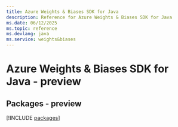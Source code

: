 ```yaml
---
title: Azure Weights & Biases SDK for Java
description: Reference for Azure Weights & Biases SDK for Java
ms.date: 06/12/2025
ms.topic: reference
ms.devlang: java
ms.service: weights&biases
---
```

# Azure Weights & Biases SDK for Java - preview
## Packages - preview
[!INCLUDE [packages](weights-&-biases-index.md)]